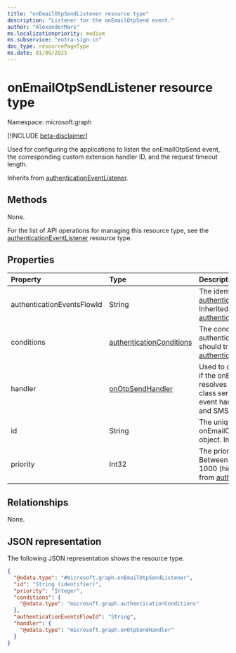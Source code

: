 ```yaml
---
title: "onEmailOtpSendListener resource type"
description: "Listener for the onEmailOtpSend event."
author: "AlexanderMars"
ms.localizationpriority: medium
ms.subservice: "entra-sign-in"
doc_type: resourcePageType
ms.date: 01/09/2025
---
```


# onEmailOtpSendListener resource type

Namespace: microsoft.graph

[!INCLUDE [beta-disclaimer](../../includes/beta-disclaimer.md)]

Used for configuring the applications to listen the onEmailOtpSend event, the corresponding custom extension handler ID, and the request timeout length.


Inherits from [authenticationEventListener](../resources/authenticationeventlistener.md).


## Methods
None.

For the list of API operations for managing this resource type, see the [authenticationEventListener](../resources/authenticationeventlistener.md) resource type.

## Properties
|Property|Type|Description|
|:---|:---|:---|
|authenticationEventsFlowId|String|The identifier of the [authenticationEventsFlow](../resources/authenticationeventsflow.md) object. Inherited from [authenticationEventListener](../resources/authenticationeventlistener.md).|
|conditions|[authenticationConditions](../resources/authenticationconditions.md)|The conditions on which this authenticationEventListener should trigger. Inherited from [authenticationEventListener](../resources/authenticationeventlistener.md).|
|handler|[onOtpSendHandler](../resources/onotpsendhandler.md)|Used to configure what to invoke if the onEmailOTPSend event resolves to this listener. This base class serves as a generic OTP event handler used for both email and SMS OTP messages.|
|id|String|The unique identifier for the onEmailOtpSendCustomExtension object. Inherited from [entity](../resources/entity.md).|
|priority|Int32|The priority of this handler. Between 0 (lower priority) and 1000 (higher priority). Inherited from [authenticationEventListener](../resources/authenticationeventlistener.md).|

## Relationships
None.

## JSON representation
The following JSON representation shows the resource type.
<!-- {
  "blockType": "resource",
  "keyProperty": "id",
  "@odata.type": "microsoft.graph.onEmailOtpSendListener",
  "baseType": "microsoft.graph.authenticationEventListener",
  "openType": false
}
-->
``` json
{
  "@odata.type": "#microsoft.graph.onEmailOtpSendListener",
  "id": "String (identifier)",
  "priority": "Integer",
  "conditions": {
    "@odata.type": "microsoft.graph.authenticationConditions"
  },
  "authenticationEventsFlowId": "String",
  "handler": {
    "@odata.type": "microsoft.graph.onOtpSendHandler"
  }
}
```